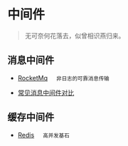 # 中间件

> 无可奈何花落去，似曾相识燕归来。

## 消息中间件
- [RocketMq](/middle-ware/mq/rocketmq/) &nbsp;&nbsp;&nbsp;&nbsp;`非日志的可靠消息传输`

- [常见消息中间件对比](/middle-ware/mq/compare/)

## 缓存中间件
- [Redis](/middle-ware/cache/redis/) &nbsp;&nbsp;&nbsp;&nbsp;`高并发基石`